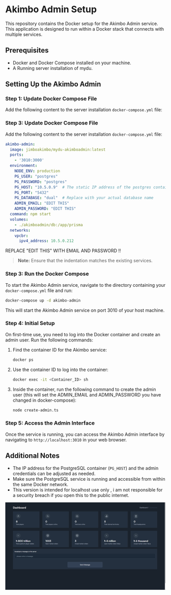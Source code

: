 
# Akimbo Admin Setup

This repository contains the Docker setup for the Akimbo Admin service. This application is designed to run within a Docker stack that connects with multiple services.

## Prerequisites

- Docker and Docker Compose installed on your machine.
- A Running server installation of mydu.

## Setting Up the Akimbo Admin
### Step 1: Update Docker Compose File

Add the following content to the server installation `docker-compose.yml` file:

### Step 3: Update Docker Compose File

Add the following content to the server installation `docker-compose.yml` file:


```yaml
akimbo-admin:
  image: jimboakimbo/mydu-akimboadmin:latest
  ports:
    - '3010:3000'
  environment:
    NODE_ENV: production
    PG_USER: "postgres"
    PG_PASSWORD: "postgres"
    PG_HOST: "10.5.0.9"  # The static IP address of the postgres container
    PG_PORT: "5432"
    PG_DATABASE: "dual"  # Replace with your actual database name
    ADMIN_EMAIL: "EDIT THIS"
    ADMIN_PASSWORD: "EDIT THIS"
  command: npm start
  volumes:
    - ./akimboadmin/db:/app/prisma 
  networks:
    vpcbr:
      ipv4_address: 10.5.0.212
```
REPLACE "EDIT THIS" WITH EMAIL AND PASSWORD !!
> **Note:** Ensure that the indentation matches the existing services.
### Step 3: Run the Docker Compose

To start the Akimbo Admin service, navigate to the directory containing your `docker-compose.yml` file and run:

```bash
docker-compose up -d akimbo-admin
```

This will start the Akimbo Admin service on port 3010 of your host machine.

### Step 4: Initial Setup

On first-time use, you need to log into the Docker container and create an admin user. Run the following commands:

1. Find the container ID for the Akimbo service:

   ```bash
   docker ps
   ```

2. Use the container ID to log into the container:

   ```bash
   docker exec -it <Container_ID> sh
   ```

3. Inside the container, run the following command to create the admin user (this will set the ADMIN_EMAIL and ADMIN_PASSWORD you have changed in docker-compose):

   ```bash
   node create-admin.ts
   ```

### Step 5: Access the Admin Interface

Once the service is running, you can access the Akimbo Admin interface by navigating to `http://localhost:3010` in your web browser.

## Additional Notes

- The IP address for the PostgreSQL container (`PG_HOST`) and the admin credentials can be adjusted as needed.
- Make sure the PostgreSQL service is running and accessible from within the same Docker network.
- This version is intended for localhost use only , i am not responsible for a security breach if you open this to the public internet. 

![Project Logo](https://github.com/jimmybutzen/mydu-AkimboDasboard/blob/main/images/dashboard.PNG)
